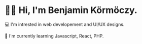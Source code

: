  <h1>🙋‍♂️ Hi, I'm Benjamin Körmöczy.</h1>
<p>💻 I'm intrested in web developement and UI/UX designs.</p>
<p>📖 I'm currently learning Javascript, React, PHP.</p>
